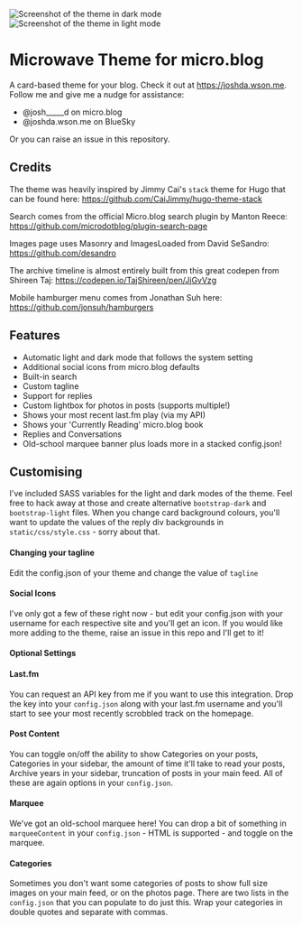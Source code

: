 ![Screenshot of the theme in dark mode](static/img/image_dark.png)
![Screenshot of the theme in light mode](static/img/image_light.png)

# Microwave Theme for micro.blog
A card-based theme for your blog. Check it out at https://joshda.wson.me. Follow me and give me a nudge for assistance:

* @josh_____d on micro.blog
* @joshda.wson.me on BlueSky

Or you can raise an issue in this repository.

## Credits
The theme was heavily inspired by Jimmy Cai's `stack` theme for Hugo that can be found here: https://github.com/CaiJimmy/hugo-theme-stack

Search comes from the official Micro.blog search plugin by Manton Reece: https://github.com/microdotblog/plugin-search-page

Images page uses Masonry and ImagesLoaded from David SeSandro: https://github.com/desandro

The archive timeline is almost entirely built from this great codepen from Shireen Taj: https://codepen.io/TajShireen/pen/JjGvVzg

Mobile hamburger menu comes from Jonathan Suh here: https://github.com/jonsuh/hamburgers

## Features
* Automatic light and dark mode that follows the system setting
* Additional social icons from micro.blog defaults
* Built-in search
* Custom tagline
* Support for replies
* Custom lightbox for photos in posts (supports multiple!)
* Shows your most recent last.fm play (via my API)
* Shows your 'Currently Reading' micro.blog book
* Replies and Conversations
* Old-school marquee banner
plus loads more in a stacked config.json!


## Customising
I've included SASS variables for the light and dark modes of the theme. Feel free to hack away at those and create alternative `bootstrap-dark` and `bootstrap-light` files. When you change card background colours, you'll want to update the values of the reply div backgrounds in `static/css/style.css` - sorry about that.

#### Changing your tagline
Edit the config.json of your theme and change the value of `tagline`

#### Social Icons
I've only got a few of these right now - but edit your config.json with your username for each respective site and you'll get an icon. If you would like more adding to the theme, raise an issue in this repo and I'll get to it!

#### Optional Settings

#### Last.fm 
You can request an API key from me if you want to use this integration. Drop the key into your `config.json` along with your last.fm username and you'll start to see your most recently scrobbled track on the homepage.

#### Post Content
You can toggle on/off the ability to show Categories on your posts, Categories in your sidebar, the amount of time it'll take to read your posts, Archive years in your sidebar, truncation of posts in your main feed. All of these are again options in your `config.json`.

#### Marquee
We've got an old-school marquee here! You can drop a bit of something in `marqueeContent` in your `config.json` - HTML is supported - and toggle on the marquee. 

#### Categories
Sometimes you don't want some categories of posts to show full size images on your main feed, or on the photos page. There are two lists in the `config.json` that you can populate to do just this. Wrap your categories in double quotes and separate with commas.
